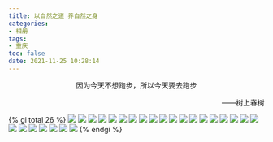 ```yaml
---
title: 以自然之道 养自然之身
categories:
- 相册
tags:
- 重庆
toc: false
date: 2021-11-25 10:28:14
---
```


<p align="center">因为今天不想跑步，所以今天要去跑步</p>
<p align="right">——树上春树</p>

<!-- more-->

{% gi total 26 %}
    ![](/24/IMG_20201106_121751.jpg)
    ![](/24/IMG_20201106_122905.jpg)
    ![](/24/IMG_20201106_123005.jpg)
    ![](/24/IMG_20201106_123009.jpg)
    ![](/24/IMG_20201106_123110.jpg)
    ![](/24/IMG_20201106_140557.jpg)
    ![](/24/IMG_20201106_140559.jpg)
    ![](/24/IMG_20201106_142030.jpg)
    ![](/24/IMG_20201106_142746.jpg)
    ![](/24/IMG_20201106_142751.jpg)
    ![](/24/IMG_20201106_151914.jpg)
    ![](/24/IMG_20201106_195138.jpg)
    ![](/24/IMG_20201106_195159.jpg)
    ![](/24/IMG_20201106_195727.jpg)
    ![](/24/IMG_20201106_195836.jpg)
    ![](/24/IMG_20201106_195840.jpg)
    ![](/24/IMG_20201106_200733.jpg)
    ![](/24/IMG_20201106_225312.jpg)
    ![](/24/IMG_20201107_140103.jpg)
    ![](/24/IMG_20201107_143654.jpg)
    ![](/24/IMG_20201107_150118.jpg)
    ![](/24/IMG_20201108_100727.jpg)
    ![](/24/IMG_20201108_151951.jpg)
    ![](/24/IMG_20201109_124540.jpg)
    ![](/24/IMG_20201109_125013.jpg)
    ![](/24/IMG_20201109_225929.jpg)
{% endgi %}